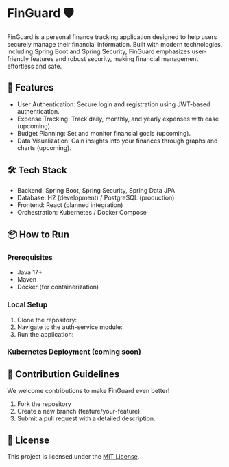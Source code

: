 # FinGuard 🛡️
FinGuard is a personal finance tracking application designed to help users securely manage their financial information. Built with modern technologies, including Spring Boot and Spring Security, FinGuard emphasizes user-friendly features and robust security, making financial management effortless and safe.

## 🚀 Features
- User Authentication: Secure login and registration using JWT-based authentication.
- Expense Tracking: Track daily, monthly, and yearly expenses with ease (upcoming).
- Budget Planning: Set and monitor financial goals (upcoming).
- Data Visualization: Gain insights into your finances through graphs and charts (upcoming).

 ## 🛠️ Tech Stack
- Backend: Spring Boot, Spring Security, Spring Data JPA
- Database: H2 (development) / PostgreSQL (production)
- Frontend: React (planned integration)
- Orchestration: Kubernetes / Docker Compose

## 📦 How to Run
### Prerequisites
- Java 17+
- Maven
- Docker (for containerization)
### Local Setup
1. Clone the repository:
2. Navigate to the auth-service module:
3. Run the application:

### Kubernetes Deployment (coming soon)

## 🌟 Contribution Guidelines
We welcome contributions to make FinGuard even better!

1. Fork the repository
2. Create a new branch (feature/your-feature).
3. Submit a pull request with a detailed description.

## 📜 License
This project is licensed under the [MIT License](./LICENSE).


 


